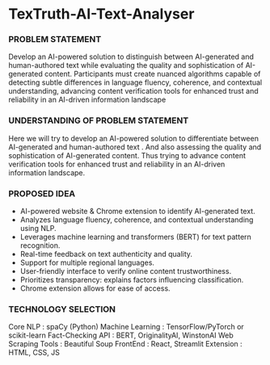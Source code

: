 # TexTruth-AI-Text-Analyser
### PROBLEM STATEMENT
Develop an AI-powered solution to distinguish between AI-generated and human-authored text while evaluating the quality and sophistication of AI-generated content. Participants must create nuanced algorithms capable of detecting subtle differences in language fluency, coherence, and contextual understanding, advancing content verification tools for enhanced trust and reliability in an AI-driven information landscape

### UNDERSTANDING OF PROBLEM STATEMENT
Here we will try to develop an AI-powered solution to differentiate between AI-generated and human-authored text .
And also assessing the quality and sophistication of AI-generated content.
Thus trying to advance content verification tools for enhanced trust and reliability in an AI-driven information landscape.

### PROPOSED IDEA
* AI-powered website & Chrome extension to identify AI-generated text.
* Analyzes language fluency, coherence, and contextual understanding using NLP.
* Leverages machine learning and transformers (BERT) for text pattern recognition.
* Real-time feedback on text authenticity and quality.
* Support for multiple regional languages.
* User-friendly interface to verify online content trustworthiness.
* Prioritizes transparency: explains factors influencing classification.
* Chrome extension allows for ease of access.

### TECHNOLOGY SELECTION
Core NLP :  spaCy (Python) 
Machine Learning :  TensorFlow/PyTorch or scikit-learn 
Fact-Checking API  :  BERT, OriginalityAI, WinstonAI
Web Scraping Tools : Beautiful Soup
FrontEnd : React, Streamlit
Extension : HTML, CSS, JS





